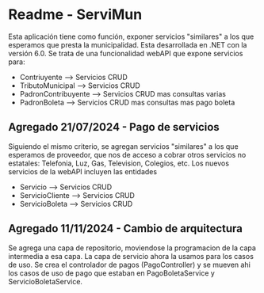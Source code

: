 # Readme - ServiMun

Esta aplicación tiene como función, exponer servicios "similares" a los que esperamos que presta la municipalidad.
Esta desarrollada en .NET con la versión 6.0. 
Se trata de una funcionalidad webAPI que expone servicios para:

- Contriuyente --> Servicios CRUD
- TributoMunicipal --> Servicios CRUD
- PadronContribuyente --> Servicios CRUD mas consultas varias
- PadronBoleta --> Servicios CRUD mas consultas mas pago boleta

## Agregado 21/07/2024 - Pago de servicios

Siguiendo el mismo criterio, se agregan servicios "similares" a los que esperamos de proveedor, que nos de acceso a cobrar otros servicios no estatales: Telefonia, Luz, Gas, Television, Colegios, etc.
Los nuevos servicios de la webAPI incluyen las entidades

- Servicio --> Servicios CRUD
- ServicioCliente --> Servicios CRUD
- ServicioBoleta --> Servicios CRUD

## Agregado 11/11/2024 - Cambio de arquitectura

Se agrega una capa de repositorio, moviendose la programacion de la capa intermedia a esa capa. La capa de servicio ahora la usamos para los casos de uso. Se crea el controlador de pagos (PagoController) y se mueven ahi los casos de uso de pago que estaban en PagoBoletaService y ServicioBoletaService.

